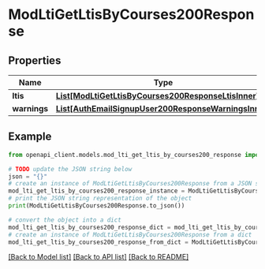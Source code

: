 # ModLtiGetLtisByCourses200Response


## Properties

Name | Type | Description | Notes
------------ | ------------- | ------------- | -------------
**ltis** | [**List[ModLtiGetLtisByCourses200ResponseLtisInner]**](ModLtiGetLtisByCourses200ResponseLtisInner.md) |  | 
**warnings** | [**List[AuthEmailSignupUser200ResponseWarningsInner]**](AuthEmailSignupUser200ResponseWarningsInner.md) |  | [optional] 

## Example

```python
from openapi_client.models.mod_lti_get_ltis_by_courses200_response import ModLtiGetLtisByCourses200Response

# TODO update the JSON string below
json = "{}"
# create an instance of ModLtiGetLtisByCourses200Response from a JSON string
mod_lti_get_ltis_by_courses200_response_instance = ModLtiGetLtisByCourses200Response.from_json(json)
# print the JSON string representation of the object
print(ModLtiGetLtisByCourses200Response.to_json())

# convert the object into a dict
mod_lti_get_ltis_by_courses200_response_dict = mod_lti_get_ltis_by_courses200_response_instance.to_dict()
# create an instance of ModLtiGetLtisByCourses200Response from a dict
mod_lti_get_ltis_by_courses200_response_from_dict = ModLtiGetLtisByCourses200Response.from_dict(mod_lti_get_ltis_by_courses200_response_dict)
```
[[Back to Model list]](../README.md#documentation-for-models) [[Back to API list]](../README.md#documentation-for-api-endpoints) [[Back to README]](../README.md)


